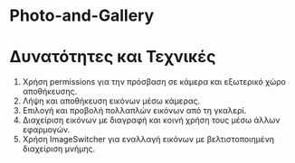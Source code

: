 # Photo-and-Gallery

# Δυνατότητες και Τεχνικές

1. Χρήση permissions για την πρόσβαση σε κάμερα και εξωτερικό χώρο αποθήκευσης.
2. Λήψη και αποθήκευση εικόνων μέσω κάμερας.
3. Επιλογή και προβολή πολλαπλών εικόνων από τη γκαλερί.
4. Διαχείριση εικόνων με διαγραφή και κοινή χρήση τους μέσω άλλων εφαρμογών.
5. Χρήση ImageSwitcher για εναλλαγή εικόνων με βελτιστοποιημένη διαχείριση μνήμης.
